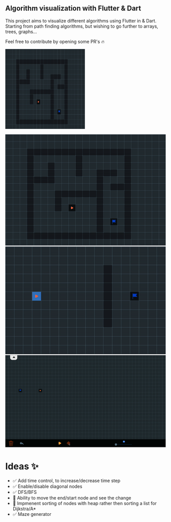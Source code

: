 ## Algorithm visualization with Flutter & Dart 

This project aims to visualize different algorithms using Flutter in & Dart. Starting from path finding algorithms, but wishing to go further to arrays, trees, graphs... 

Feel free to contribute by opening some PR's :fire:

<img src="https://github.com/oniangel12933/optimized_route_algorithm/blob/main/assets/dijkstra.gif" height="250px" width="250px">

![](https://github.com/oniangel12933/optimized_route_algorithm/blob/main/assets/dijkstra.gif)
![](https://github.com/oniangel12933/optimized_route_algorithm/blob/main/assets/a_star.gif)
![](https://github.com/oniangel12933/optimized_route_algorithm/blob/main/assets/maze.gif)



# Ideas :sparkles:

- :white_check_mark: Add time control, to increase/decrease time step
- :white_check_mark: Enable/disable diagonal nodes
- :white_check_mark: DFS/BFS
- :white_square_button: Ability to move the end/start node and see the change
- :white_square_button: Impmenent sorting of nodes with heap rather then sorting a list for Dijkstra/A*
- :white_check_mark: Maze generator



